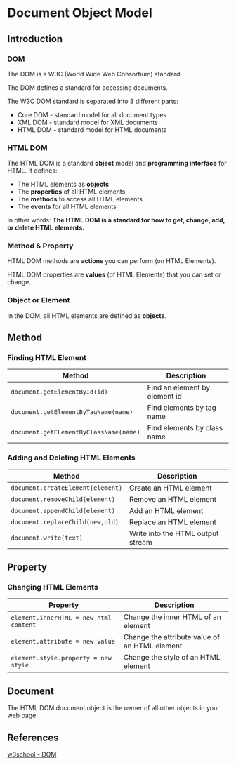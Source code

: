 # Document Object Model

## Introduction

### DOM

The DOM is a W3C (World Wide Web Consortium) standard.

The DOM defines a standard for accessing documents.

The W3C DOM standard is separated into 3 different parts:

- Core DOM - standard model for all document types
- XML DOM - standard model for XML documents
- HTML DOM - standard model for HTML documents

### HTML DOM

The HTML DOM is a standard **object** model and **programming interface** for HTML. It defines:

- The HTML elements as **objects**
- The **properties** of all HTML elements
- The **methods** to access all HTML elements
- The **events** for all HTML elements

In other words: **The HTML DOM is a standard for how to get, change, add, or delete HTML elements.**

### Method & Property

HTML DOM methods are **actions** you can perform (on HTML Elements).

HTML DOM properties are **values** (of HTML Elements) that you can set or change.

### Object or Element

In the DOM, all HTML elements are defined as **objects**.

## Method

### Finding HTML Element

| Method                                 | Description                   |
| -------------------------------------- | ----------------------------- |
| `document.getElementById(id)`          | Find an element by element id |
| `document.getElementByTagName(name)`   | Find elements by tag name     |
| `document.getELementByClassName(name)` | Find elements by class name   |

### Adding and Deleting HTML Elements

| Method                            | Description                       |
| --------------------------------- | --------------------------------- |
| `document.createElement(element)` | Create an HTML element            |
| `document.removeChild(element)`   | Remove an HTML element            |
| `document.appendChild(element)`   | Add an HTML element               |
| `document.replaceChild(new,old)`  | Replace an HTML element           |
| `document.write(text)`            | Write into the HTML output stream |

## Property

### Changing HTML Elements

| Property                               | Description                                   |
| -------------------------------------- | --------------------------------------------- |
| `element.innerHTML = new html content` | Change the inner HTML of an element           |
| `element.attribute = new value`        | Change the attribute value of an HTML element |
| `element.style.property = new style`   | Change the style of an HTML element           |

## Document

The HTML DOM document object is the owner of all other objects in your web page.

## References

[w3school - DOM](https://www.w3schools.com/js/js_htmldom.asp)
